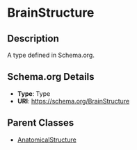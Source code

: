 # BrainStructure

## Description
A type defined in Schema.org.

## Schema.org Details
- **Type**: Type
- **URI**: https://schema.org/BrainStructure

## Parent Classes
- [AnatomicalStructure](../AnatomicalStructure.md)

